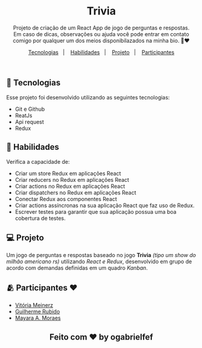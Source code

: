 <h1 align="center"> Trivia </h1>

<p align="center">
Projeto de criação de um React App de jogo de perguntas e respostas.
<br/>
Em caso de dicas, observações ou ajuda você pode entrar em contato comigo por qualquer um dos meios disponibilazados na minha bio. 🙂❤️
</p>

<p align="center">
  <a href="#-tecnologias">Tecnologias</a>&nbsp;&nbsp;&nbsp;|&nbsp;&nbsp;&nbsp;
  <a href="#-Habilidades">Habilidades</a>&nbsp;&nbsp;&nbsp;|&nbsp;&nbsp;&nbsp;
  <a href="#-projeto">Projeto</a>&nbsp;&nbsp;&nbsp;|&nbsp;&nbsp;&nbsp;
  <a href="#-Participantes">Participantes</a>
</p>

<br>


<!-- <p align="center">
  <img alt="projeto DevLinks" src="./assets/Capa.jpg" width="100%">
</p> -->

## 🚀 Tecnologias

Esse projeto foi desenvolvido utilizando as seguintes tecnologias:

- Git e Github
- ReatJs
- Api request
- Redux

## 🚀 Habilidades

Verifica a capacidade de:
- Criar um store Redux em aplicações React
- Criar reducers no Redux em aplicações React
- Criar actions no Redux em aplicações React
- Criar dispatchers no Redux em aplicações React
- Conectar Redux aos componentes React
- Criar actions assíncronas na sua aplicação React que faz uso de Redux.
- Escrever testes para garantir que sua aplicação possua uma boa cobertura de testes.

## 💻 Projeto

Um jogo de perguntas e respostas baseado no jogo **Trivia** _(tipo um show do milhão americano rs)_ utilizando _React e Redux_, desenvolvido em grupo de acordo com demandas definidas em um quadro _Kanban_.

## 🫂 Participantes ❤️

- <a href="https://github.com/calvitoria">Vitória Meinerz</a></br>
- <a href="https://github.com/GuilhermeRubido">Guilherme Rubido</a></br>
- <a href="https://github.com/mayaraujom">Mayara A. Moraes</a>

<h2 align="center">Feito com ♥ by ogabrielfef</h2>
